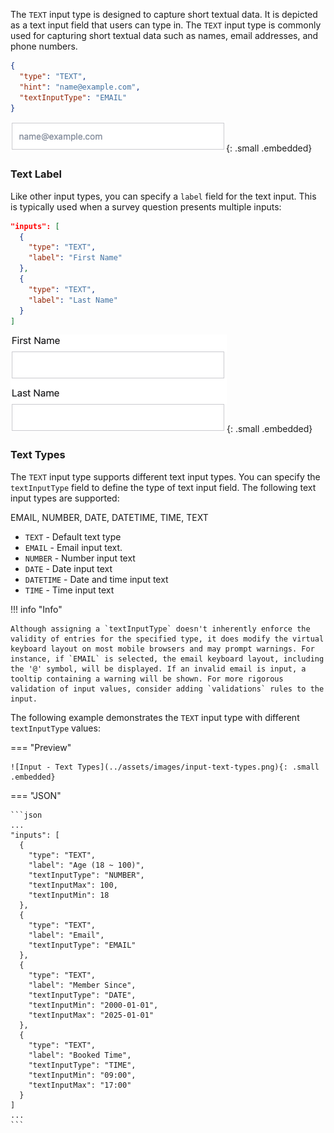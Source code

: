The `TEXT` input type is designed to capture short textual data. It is depicted as a text input field that users can type in. The `TEXT` input type is commonly used for capturing short textual data such as names, email addresses, and phone numbers.

```json
{
  "type": "TEXT",
  "hint": "name@example.com",
  "textInputType": "EMAIL"
}
```

![Input - Text](../assets/images/input-text.png){: .small .embedded}

### Text Label

Like other input types, you can specify a `label` field for the text input. This is typically used when a survey question presents multiple inputs:

```json
"inputs": [
  {
    "type": "TEXT",
    "label": "First Name"
  },
  {
    "type": "TEXT",
    "label": "Last Name"
  }
]
```

![Input - Text Label](../assets/images/input-text-label.png){: .small .embedded}

### Text Types

The `TEXT` input type supports different text input types. You can specify the `textInputType` field to define the type of text input field. The following text input types are supported:

EMAIL, NUMBER, DATE, DATETIME, TIME, TEXT

- `TEXT` - Default text type
- `EMAIL` - Email input text.
- `NUMBER` - Number input text
- `DATE` - Date input text
- `DATETIME` - Date and time input text
- `TIME` - Time input text

!!! info "Info"

    Although assigning a `textInputType` doesn't inherently enforce the validity of entries for the specified type, it does modify the virtual keyboard layout on most mobile browsers and may prompt warnings. For instance, if `EMAIL` is selected, the email keyboard layout, including the '@' symbol, will be displayed. If an invalid email is input, a tooltip containing a warning will be shown. For more rigorous validation of input values, consider adding `validations` rules to the input.

The following example demonstrates the `TEXT` input type with different `textInputType` values:

=== "Preview"

    ![Input - Text Types](../assets/images/input-text-types.png){: .small .embedded}

=== "JSON"

    ```json
    ...
    "inputs": [
      {
        "type": "TEXT",
        "label": "Age (18 ~ 100)",
        "textInputType": "NUMBER",
        "textInputMax": 100,
        "textInputMin": 18
      },
      {
        "type": "TEXT",
        "label": "Email",
        "textInputType": "EMAIL"
      },
      {
        "type": "TEXT",
        "label": "Member Since",
        "textInputType": "DATE",
        "textInputMin": "2000-01-01",
        "textInputMax": "2025-01-01"
      },
      {
        "type": "TEXT",
        "label": "Booked Time",
        "textInputType": "TIME",
        "textInputMin": "09:00",
        "textInputMax": "17:00"
      }
    ]
    ...
    ```
